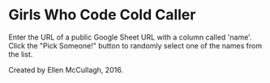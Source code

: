 # Girls Who Code Cold Caller

Enter the URL of a public Google Sheet URL with a column called 'name'. Click the "Pick Someone!" button to randomly select one of the names from the list.

Created by Ellen McCullagh, 2016.
